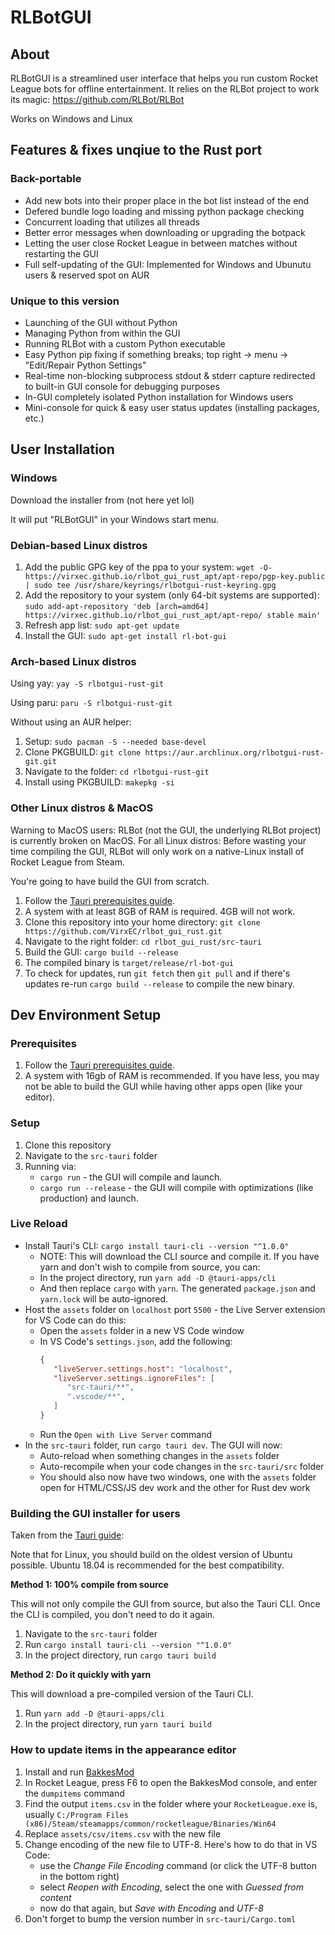 # RLBotGUI

## About

RLBotGUI is a streamlined user interface that helps you run custom
Rocket League bots for offline entertainment. It relies on the RLBot
project to work its magic: https://github.com/RLBot/RLBot

Works on Windows and Linux

## Features & fixes unqiue to the Rust port

### Back-portable

- Add new bots into their proper place in the bot list instead of the end
- Defered bundle logo loading and missing python package checking
- Concurrent loading that utilizes all threads
- Better error messages when downloading or upgrading the botpack
- Letting the user close Rocket League in between matches without restarting the GUI
- Full self-updating of the GUI: Implemented for Windows and Ubunutu users & reserved spot on AUR

### Unique to this version

- Launching of the GUI without Python
- Managing Python from within the GUI
- Running RLBot with a custom Python executable
- Easy Python pip fixing if something breaks; top right -> menu -> "Edit/Repair Python Settings"
- Real-time non-blocking subprocess stdout & stderr capture redirected to built-in GUI console for debugging purposes
- In-GUI completely isolated Python installation for Windows users
- Mini-console for quick & easy user status updates (installing packages, etc.)

## User Installation

### Windows

Download the installer from (not here yet lol)

It will put "RLBotGUI" in your Windows start menu.

### Debian-based Linux distros

1. Add the public GPG key of the ppa to your system: `wget -O- https://virxec.github.io/rlbot_gui_rust_apt/apt-repo/pgp-key.public | sudo tee /usr/share/keyrings/rlbotgui-rust-keyring.gpg`
2. Add the repository to your system (only 64-bit systems are supported): `sudo add-apt-repository 'deb [arch=amd64] https://virxec.github.io/rlbot_gui_rust_apt/apt-repo/ stable main'`
3. Refresh app list: `sudo apt-get update`
4. Install the GUI: `sudo apt-get install rl-bot-gui`

### Arch-based Linux distros

Using yay: `yay -S rlbotgui-rust-git`

Using paru: `paru -S rlbotgui-rust-git`

Without using an AUR helper:
1. Setup: `sudo pacman -S --needed base-devel`
2. Clone PKGBUILD: `git clone https://aur.archlinux.org/rlbotgui-rust-git.git`
3. Navigate to the folder: `cd rlbotgui-rust-git`
4. Install using PKGBUILD: `makepkg -si`

### Other Linux distros & MacOS

Warning to MacOS users: RLBot (not the GUI, the underlying RLBot project) is currently broken on MacOS.
For all Linux distros: Before wasting your time compiling the GUI, RLBot will only work on a native-Linux install of Rocket League from Steam.

You're going to have build the GUI from scratch.

1. Follow the [Tauri prerequisites guide](https://tauri.app/v1/guides/getting-started/prerequisites).
2. A system with at least 8GB of RAM is required. 4GB will not work.
3. Clone this repository into your home directory: `git clone https://github.com/VirxEC/rlbot_gui_rust.git`
4. Navigate to the right folder: `cd rlbot_gui_rust/src-tauri`
5. Build the GUI: `cargo build --release`
6. The compiled binary is `target/release/rl-bot-gui`
7. To check for updates, run `git fetch` then `git pull` and if there's updates re-run `cargo build --release` to compile the new binary.

## Dev Environment Setup

### Prerequisites

1. Follow the [Tauri prerequisites guide](https://tauri.app/v1/guides/getting-started/prerequisites).
2. A system with 16gb of RAM is recommended. If you have less, you may not be able to build the GUI while having other apps open (like your editor).

### Setup

1. Clone this repository
2. Navigate to the `src-tauri` folder
2. Running via:
   - `cargo run` - the GUI will compile and launch.
   - `cargo run --release` - the GUI will compile with optimizations (like production) and launch. 

### Live Reload
   - Install Tauri's CLI: `cargo install tauri-cli --version "^1.0.0"`
      - NOTE: This will download the CLI source and compile it. If you have yarn and don't wish to compile from source, you can:
      - In the project directory, run `yarn add -D @tauri-apps/cli`
      - And then replace `cargo` with `yarn`. The generated `package.json` and `yarn.lock` will be auto-ignored.
   - Host the `assets` folder on `localhost` port `5500` - the Live Server extension for VS Code can do this:
      - Open the `assets` folder in a new VS Code window
      - In VS Code's `settings.json`, add the following:
         ```json
         {
            "liveServer.settings.host": "localhost",
            "liveServer.settings.ignoreFiles": [
               "src-tauri/**",
               ".vscode/**",
            ]
         }
         ```
      - Run the `Open with Live Server` command
   - In the `src-tauri` folder, run `cargo tauri dev`. The GUI will now:
      - Auto-reload when something changes in the `assets` folder
      - Auto-recompile when your code changes in the `src-tauri/src` folder
      - You should also now have two windows, one with the `assets` folder open for HTML/CSS/JS dev work and the other for Rust dev work

### Building the GUI installer for users

Taken from the [Tauri guide](https://tauri.app/v1/guides/):

Note that for Linux, you should build on the oldest version of Ubuntu possible. Ubuntu 18.04 is recommended for the best compatibility.

**Method 1: 100% compile from source**

This will not only compile the GUI from source, but also the Tauri CLI. Once the CLI is compiled, you don't need to do it again.

1. Navigate to the `src-tauri` folder
2. Run `cargo install tauri-cli --version "^1.0.0"`
3. In the project directory, run `cargo tauri build`

**Method 2: Do it quickly with yarn**

This will download a pre-compiled version of the Tauri CLI.

1. Run `yarn add -D @tauri-apps/cli`
2. In the project directory, run `yarn tauri build`

### How to update items in the appearance editor
1. Install and run [BakkesMod](http://www.bakkesmod.com/)
2. In Rocket League, press F6 to open the BakkesMod console, and enter the `dumpitems` command
3. Find the output `items.csv` in the folder where your `RocketLeague.exe` is, usually `C:/Program Files (x86)/Steam/steamapps/common/rocketleague/Binaries/Win64`
4. Replace `assets/csv/items.csv` with the new file
5. Change encoding of the new file to UTF-8. Here's how to do that in VS Code:
   - use the _Change File Encoding_ command (or click the UTF-8 button in the bottom right)
   - select _Reopen with Encoding_, select the one with _Guessed from content_
   - now do that again, but _Save with Encoding_ and _UTF-8_
6. Don't forget to bump the version number in `src-tauri/Cargo.toml`
